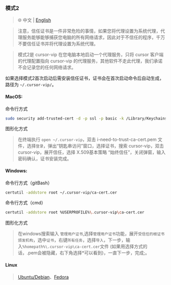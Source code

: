 ### 模式2

> 🌐️ 中文 | [English](proxyMode.md)

> 注意，信任证书是一件非常危险的事情，如果您将代理设置为系统代理，代理服务能够能够捕获您电脑的所有网络请求，因此对于不信任的程序，千万不要信任证书并将代理设置为系统代理。

> 模式2是 cursor-vip 在您电脑本地启动一个代理服务，只将 cursor 客户端的代理配置指向 cursor-vip 的代理服务，其他软件不走此代理，我们承诺不会记录您的任何网络请求。

如果选择模式2首次启动后需安装信任证书，证书会在首次启动命令后自动生成，路径为 `~/.cursor-vip/`。

#### MacOS: 
命令行方式
```sh
sudo security add-trusted-cert -d -p ssl -p basic -k /Library/Keychains/System.keychain ~/.cursor-vip/i-need-to-trust-ca-cert.pem
```
图形化方式
> 在终端执行 `open ~/.cursor-vip`，双击 i-need-to-trust-ca-cert.pem 文件，选择`登录`，弹出“钥匙串访问”窗口，选择证书，搜索 cursor-vip，双击 cursor-vip，展开信任，选择 X.509基本策略 “始终信任”，关闭弹窗，输入密码确认，证书安装完成。
#### Windows: 
命令行方式（gitBash）
```sh
certutil -addstore root ~/.cursor-vip/ca-cert.cer
```
命令行方式（cmd）
```sh
certutil -addstore root %USERPROFILE%\.cursor-vip\ca-cert.cer
```
图形化方式
> 在windows搜索输入 `管理用户证书`,选择`管理用户证书`功能，展开`受信任的根证书颁发机构`，选中`证书`，右键`所有任务`，选择`导入`，下一步，输入`%homepath%\.cursor-vip\ca-cert.cer`文件 (如果用选择方式的话，.pem会被隐藏，右下角选择*可以看到)，一直下一步，完成;。
#### Linux
> [Ubuntu/Debian](https://askubuntu.com/questions/73287/how-do-i-install-a-root-certificate/94861#94861)、[Fedora](https://docs.fedoraproject.org/en-US/quick-docs/using-shared-system-certificates/#proc_adding-new-certificates)

